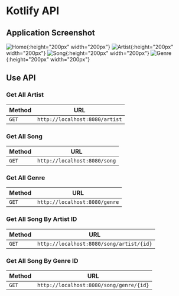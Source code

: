 # Kotlify API

## Application Screenshot

![Home](image/home.png){:height="200px" width="200px"}
![Artist](image/artist.png){:height="200px" width="200px"}
![Song](image/song.png){:height="200px" width="200px"}
![Genre](image/genre.png){:height="200px" width="200px"}

## Use API

### Get All Artist

| Method | URL |
| ------ | --- |
| `GET` | `http://localhost:8080/artist` |

### Get All Song

| Method | URL |
| ------ | --- |
| `GET` | `http://localhost:8080/song` |

### Get All Genre

| Method | URL |
| ------ | --- |
| `GET` | `http://localhost:8080/genre` |

### Get All Song By Artist ID

| Method | URL |
| ------ | --- |
| `GET` | `http://localhost:8080/song/artist/{id}` |

### Get All Song By Genre ID

| Method | URL |
| ------ | --- |
| `GET` | `http://localhost:8080/song/genre/{id}` |
